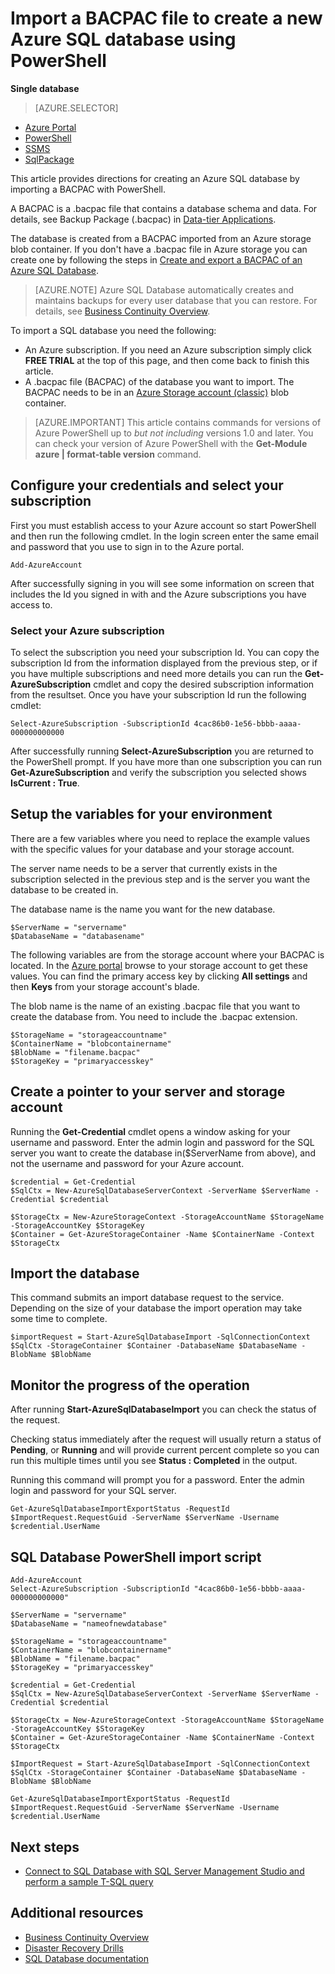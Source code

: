 <properties 
    pageTitle="Import a BACPAC file to create a new Azure SQL database using PowerShell | Microsoft Azure" 
    description="Import a BACPAC file to create a new Azure SQL database using PowerShell" 
    services="sql-database" 
    documentationCenter="" 
    authors="stevestein" 
    manager="jhubbard" 
    editor=""/>

<tags
    ms.service="sql-database"
    ms.devlang="NA"
    ms.topic="article"
    ms.tgt_pltfrm="powershell"
    ms.workload="data-management" 
    ms.date="02/05/2016"
    ms.author="sstein"/>

# Import a BACPAC file to create a new Azure SQL database using PowerShell

**Single database**

> [AZURE.SELECTOR]
- [Azure Portal](sql-database-import.md)
- [PowerShell](sql-database-import-powershell.md)
- [SSMS](sql-database-cloud-migrate-compatible-import-bacpac-ssms.md)
- [SqlPackage](sql-database-cloud-migrate-compatible-import-bacpac-sqlpackage.md)

This article provides directions for creating an Azure SQL database by importing a BACPAC with PowerShell.

A BACPAC is a .bacpac file that contains a database schema and data. For details, see Backup Package (.bacpac) in [Data-tier Applications](https://msdn.microsoft.com/library/ee210546.aspx).

The database is created from a BACPAC imported from an Azure storage blob container. If you don't have a .bacpac file in Azure storage you can create one by following the steps in [Create and export a BACPAC of an Azure SQL Database](sql-database-export-powershell.md).

> [AZURE.NOTE] Azure SQL Database automatically creates and maintains backups for every user database that you can restore. For details, see [Business Continuity Overview](sql-database-business-continuity.md).


To import a SQL database you need the following:

- An Azure subscription. If you need an Azure subscription simply click **FREE TRIAL** at the top of this page, and then come back to finish this article.
- A .bacpac file (BACPAC) of the database you want to import. The BACPAC needs to be in an [Azure Storage account (classic)](../storage/storage-create-storage-account.md) blob container.


> [AZURE.IMPORTANT] This article contains commands for versions of Azure PowerShell up to *but not including* versions 1.0 and later. You can check your version of Azure PowerShell with the **Get-Module azure | format-table version** command.



## Configure your credentials and select your subscription

First you must establish access to your Azure account so start PowerShell and then run the following cmdlet. In the login screen enter the same email and password that you use to sign in to the Azure portal.

	Add-AzureAccount

After successfully signing in you will see some information on screen that includes the Id you signed in with and the Azure subscriptions you have access to.


### Select your Azure subscription

To select the subscription you need your subscription Id. You can copy the subscription Id from the information displayed from the previous step, or if you have multiple subscriptions and need more details you can run the **Get-AzureSubscription** cmdlet and copy the desired subscription information from the resultset. Once you have your subscription Id run the following cmdlet:

	Select-AzureSubscription -SubscriptionId 4cac86b0-1e56-bbbb-aaaa-000000000000

After successfully running **Select-AzureSubscription** you are returned to the PowerShell prompt. If you have more than one subscription you can run **Get-AzureSubscription** and verify the subscription you selected shows **IsCurrent : True**.


## Setup the variables for your environment

There are a few variables where you need to replace the example values with the specific values for your database and your storage account.

The server name needs to be a server that currently exists in the subscription selected in the previous step and is the server you want the database to be created in.

The database name is the name you want for the new database.

    $ServerName = "servername"
    $DatabaseName = "databasename"


The following variables are from the storage account where your BACPAC is located. In the [Azure portal](https://portal.azure.com) browse to your storage account to get these values. You can find the primary access key by clicking **All settings** and then **Keys** from your storage account's blade.

The blob name is the name of an existing .bacpac file that you want to create the database from. You need to include the .bacpac extension.

    $StorageName = "storageaccountname"
    $ContainerName = "blobcontainername"
    $BlobName = "filename.bacpac"
    $StorageKey = "primaryaccesskey"

## Create a pointer to your server and storage account

Running the **Get-Credential** cmdlet opens a window asking for your username and password. Enter the admin login and password for the SQL server you want to create the database in($ServerName from above), and not the username and password for your Azure account.

    $credential = Get-Credential
    $SqlCtx = New-AzureSqlDatabaseServerContext -ServerName $ServerName -Credential $credential

    $StorageCtx = New-AzureStorageContext -StorageAccountName $StorageName -StorageAccountKey $StorageKey
    $Container = Get-AzureStorageContainer -Name $ContainerName -Context $StorageCtx


## Import the database

This command submits an import database request to the service. Depending on the size of your database the import operation may take some time to complete.

    $importRequest = Start-AzureSqlDatabaseImport -SqlConnectionContext $SqlCtx -StorageContainer $Container -DatabaseName $DatabaseName -BlobName $BlobName
    

## Monitor the progress of the operation

After running **Start-AzureSqlDatabaseImport** you can check the status of the request. 

Checking status immediately after the request will usually return a status of **Pending**, or **Running** and will provide current percent complete so you can run this multiple times until you see **Status : Completed** in the output. 

Running this command will prompt you for a password. Enter the admin login and password for your SQL server.


    Get-AzureSqlDatabaseImportExportStatus -RequestId $ImportRequest.RequestGuid -ServerName $ServerName -Username $credential.UserName
 


## SQL Database PowerShell import script


    Add-AzureAccount
    Select-AzureSubscription -SubscriptionId "4cac86b0-1e56-bbbb-aaaa-000000000000"
    
    $ServerName = "servername"
    $DatabaseName = "nameofnewdatabase"

    $StorageName = "storageaccountname"
    $ContainerName = "blobcontainername"
    $BlobName = "filename.bacpac"
    $StorageKey = "primaryaccesskey"
    
    $credential = Get-Credential
    $SqlCtx = New-AzureSqlDatabaseServerContext -ServerName $ServerName -Credential $credential
    
    $StorageCtx = New-AzureStorageContext -StorageAccountName $StorageName -StorageAccountKey $StorageKey
    $Container = Get-AzureStorageContainer -Name $ContainerName -Context $StorageCtx
    
    $ImportRequest = Start-AzureSqlDatabaseImport -SqlConnectionContext $SqlCtx -StorageContainer $Container -DatabaseName $DatabaseName -BlobName $BlobName
    
    Get-AzureSqlDatabaseImportExportStatus -RequestId $ImportRequest.RequestGuid -ServerName $ServerName -Username $credential.UserName
    

## Next steps

- [Connect to SQL Database with SQL Server Management Studio and perform a sample T-SQL query](sql-database-connect-query-ssms.md)




## Additional resources

- [Business Continuity Overview](sql-database-business-continuity.md)
- [Disaster Recovery Drills](sql-database-disaster-recovery-drills.md)
- [SQL Database documentation](https://azure.microsoft.com/documentation/services/sql-database/)
